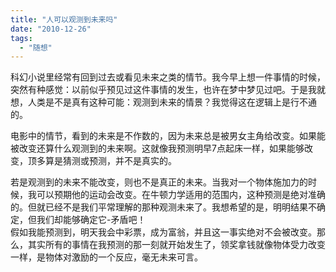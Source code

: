 ```yaml
---
title: "人可以观测到未来吗"
date: "2010-12-26"
tags: 
  - "随想"
---
```


科幻小说里经常有回到过去或看见未来之类的情节。我今早上想一件事情的时候，突然有种感觉：以前似乎预见过这件事情的发生，也许在梦中梦见过吧。于是我就想，人类是不是真有这种可能：观测到未来的情景？我觉得这在逻辑上是行不通的。

电影中的情节，看到的未来是不作数的，因为未来总是被男女主角给改变。如果能被改变还算什么观测到的未来啊。这就像我预测明早7点起床一样，如果能够改变，顶多算是猜测或预测，并不是真实的。

若是观测到的未来不能改变，则也不是真正的未来。当我对一个物体施加力的时候，我可以预期他的运动会改变。在牛顿力学适用的范围内，这种预测是绝对准确的。但就已经不是我们平常理解的那种观测未来了。我想希望的是，明明结果不确定，但我们却能够确定它-矛盾吧！  
假如我能预测到，明天我会中彩票，成为富翁，并且这一事实绝对不会被改变。那么，其实所有的事情在我预测的那一刻就开始发生了，领奖拿钱就像物体受力改变一样，是物体对激励的一个反应，毫无未来可言。

